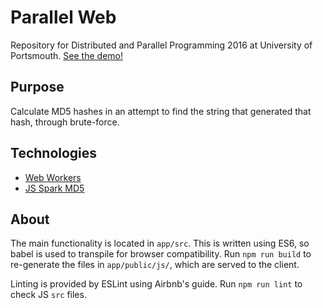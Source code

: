 # Parallel Web
Repository for Distributed and Parallel Programming 2016 at University of Portsmouth.
[See the demo!](https://mgovier.github.io/WebWorker-MD5/)

## Purpose
Calculate MD5 hashes in an attempt to find the string that generated that hash, through brute-force.

## Technologies
* [Web Workers](https://developer.mozilla.org/en-US/docs/Web/API/Web_Workers_API)
* [JS Spark MD5](https://github.com/satazor/js-spark-md5)

## About
The main functionality is located in `app/src`. This is written using ES6, so babel is used to transpile for browser compatibility. Run `npm run build` to re-generate the files in `app/public/js/`, which are served to the client.

Linting is provided by ESLint using Airbnb's guide. Run `npm run lint` to check JS `src` files.

